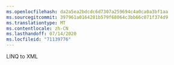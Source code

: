 ```yaml
---
ms.openlocfilehash: da2a5ea2bdcdc6d7307a259694c4a0ca0a3bf1aa
ms.sourcegitcommit: 397961a0164281b579f68064c3bb66c071f374d9
ms.translationtype: MT
ms.contentlocale: zh-CN
ms.lasthandoff: 07/14/2020
ms.locfileid: "71139776"
---
```

LINQ to XML